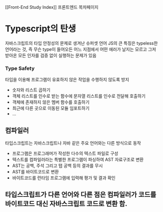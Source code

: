 [[Front-End Study Index]]
프론트엔드 목차페이지

# Typescript의 탄생

자바스크립트의 타입 안정성의 문제로 생겨난 슈퍼셋 언어
JS의 큰 특징은 typeless한 언어라는 것, 즉 무슨 type이 들어오든 어느 지점에서 어떤 에러가 날지는 모르고 그저 받아온 모든 인자를 검증 없이 실행하는 문제가 있음

### Type Safety
타입을 이용해 프로그램이 유효하지 않은 작업을 수행하지 않도록 방지
- 숫자와 리스트 곱하기
- 객체 리스트를 인수로 받는 함수에 문자열 리스트를 인수로 전달해 호출하기
- 객체에 존재하지 않은 멤버 함수를 호출하기
- 최근에 다른 곳으로 이동된 모듈 임포트하기
- ...

## 컴파일러
타입스크립트는 자바스크립트나 자바 같은 주요 언어와는 다른 방식으로 동작
- 프로그램은 프로그래머가 작성한 다수의 텍스트 파일로 구성
- 텍스트를 컴파일러라는 특별한 프로그램이 파싱하여 AST 자료구조로 변환
- AST는 공백, 주석 그리고 탭 공백 등의 결과를 무시
- AST를 바이트코드로 변환
- 바이트코드를 런타임 프로그램에 입력해 평가 및 결과 확인

타입스크립트가 다른 언어와 다른 점은 컴파일러가 코드를 바이트코드 대신 자바스크립트 코드로 변환 함.
- 